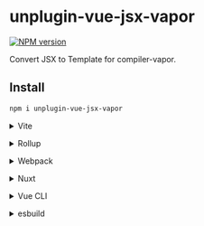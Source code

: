 # unplugin-vue-jsx-vapor

[![NPM version](https://img.shields.io/npm/v/unplugin-vue-jsx-vapor?color=a1b858&label=)](https://www.npmjs.com/package/unplugin-vue-jsx-vapor)

Convert JSX to Template for compiler-vapor.

## Install

```bash
npm i unplugin-vue-jsx-vapor
```

<details>
<summary>Vite</summary><br>

```ts
// vite.config.ts
import VueJsxVapor from 'unplugin-vue-jsx-vapor/vite'
import { compile } from 'vue/vapor'
// or
// import { compile } from '@vue/compiler-dom'

export default defineConfig({
  plugins: [
    VueJsxVapor({
      compile
    }),
  ],
})
```

Example: [`playground/`](./playground/)

<br></details>

<details>
<summary>Rollup</summary><br>

```ts
// rollup.config.js
import VueJsxVapor from 'unplugin-vue-jsx-vapor/rollup'
import { compile } from 'vue/vapor'
// or
// import { compile } from '@vue/compiler-dom'

export default {
  plugins: [
    VueJsxVapor({
      compile
    }),
  ],
}
```

<br></details>

<details>
<summary>Webpack</summary><br>

```ts
// webpack.config.js
module.exports = {
  /* ... */
  plugins: [
    require('unplugin-vue-jsx-vapor/webpack')({
      compile: require('vue/vapor')
      // or
      // compile: require('@vue/compiler-dom')
    }),
  ],
}
```

<br></details>

<details>
<summary>Nuxt</summary><br>

```ts
// nuxt.config.js
import { compile } from 'vue/vapor'
// or
// import { compile } from '@vue/compiler-dom'
export default defineNuxtConfig({
  modules: [
    [
      'unplugin-vue-jsx-vapor/nuxt',
      {
        compile
      },
    ],
  ],
})
```

> This module works for both Nuxt 2 and [Nuxt Vite](https://github.com/nuxt/vite)

<br></details>

<details>
<summary>Vue CLI</summary><br>

```ts
// vue.config.js
module.exports = {
  configureWebpack: {
    plugins: [
      require('unplugin-vue-jsx-vapor/webpack')({
        compile: require('vue/vapor')
        // or
        // compile: require('@vue/compiler-dom')
      }),
    ],
  },
}
```

<br></details>

<details>
<summary>esbuild</summary><br>

```ts
// esbuild.config.js
import { build } from 'esbuild'
import VueJsxVapor from 'unplugin-vue-jsx-vapor/esbuild'
import { compile } from 'vue/vapor'
// or
// import { compile } from '@vue/compiler-dom'

build({
  plugins: [
    VueJsxVapor({
      compile
    })
  ],
})
```

<br></details>
